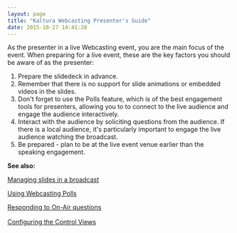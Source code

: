 ```yaml
---
layout: page
title: "Kaltura Webcasting Presenter's Guide"
date: 2015-10-27 14:41:28
---
```


<p>
    As the presenter in a live Webcasting event, you are the main focus of the event. When preparing for a live event, these are the key factors you should be aware of as the presenter:
  </p>
  
  <ol>
    <li>
      Prepare the slidedeck in advance.
    </li>
    <li>
      Remember that there is no support for slide animations or embedded videos in the slides.
    </li>
    <li>
      Don't forget to use the Polls feature, which is of the best engagement tools for presenters, allowing you to to connect to the live audience and engage the audience interactively.
    </li>
    <li>
      Interact with the audience by soliciting questions from the audience. If there is a local audience, it's particularly important to engage the live audience watching the broadcast.
    </li>
    <li>
      Be prepared - plan to be at the live event venue earlier than the speaking engagement.
    </li>
  </ol>
  
  <p>
    <strong>See also:</strong>
  </p>
  
  <p>
    <a href="http://knowledge.kaltura.com/node/1584" target="_blank">Managing slides in a broadcast</a>
  </p>
  
  <p>
    <a href="https://knowledge.kaltura.com/node/1767" target="_blank">Using Webcasting Polls</a>
  </p>
  
  <p>
    <a href="http://knowledge.kaltura.com/node/1621" target="_blank">Responding to On-Air questions</a>
  </p>
  
  <p>
    <a href="http://knowledge.kaltura.com/node/1688" target="_blank">Configuring the Control Views</a><span style="font-size: 1.17em;"> </span>
  </p>
  
  <p>
     
  </p>
  
  <p>
     
  </p>
  
  <p>
     
  </p>
  
  <p class="FigureList">
     
  </p>
  
  <p>
     
  </p>
  
  <p>
     
  </p>
  
  <p>
     
  </p>
  
  <p>
     
  </p>
  
  <p>
     
  </p>
